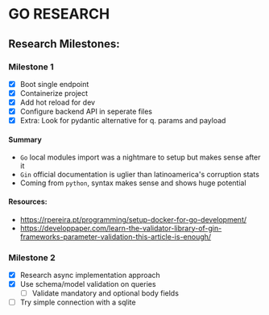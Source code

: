 # GO RESEARCH

## Research Milestones:

### Milestone 1
* [x] Boot single endpoint
* [x] Containerize project
* [x] Add hot reload for dev
* [x] Configure backend API in seperate files
* [x] Extra: Look for pydantic alternative for q. params and payload

#### Summary
* `Go` local modules import was a nightmare to setup but makes sense after it
* `Gin` official documentation is uglier than latinoamerica's corruption stats
* Coming from `python`, syntax makes sense and shows huge potential

#### Resources:
* https://rpereira.pt/programming/setup-docker-for-go-development/
* https://developpaper.com/learn-the-validator-library-of-gin-frameworks-parameter-validation-this-article-is-enough/

### Milestone 2
* [x] Research async implementation approach
* [x] Use schema/model validation on queries
  * [ ] Validate mandatory and optional body fields
* [ ] Try simple connection with a sqlite